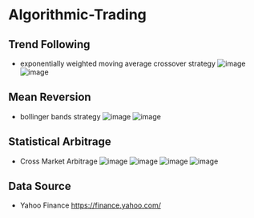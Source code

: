 # Algorithmic-Trading
## Trend Following
- exponentially weighted moving average crossover strategy
![image](https://user-images.githubusercontent.com/61807667/174595949-0f817db3-675e-431c-bef6-cc0a544d7265.png)
![image](https://user-images.githubusercontent.com/61807667/174596039-10d58ea6-198c-47d4-bc66-e9d8df0ebab0.png)

## Mean Reversion
- bollinger bands strategy
![image](https://user-images.githubusercontent.com/61807667/174596361-4a2cca8b-c33c-4907-a980-8fc2c6abe46c.png)
![image](https://user-images.githubusercontent.com/61807667/174596395-47a573da-0861-401b-b005-d9bb945b06ce.png)

## Statistical Arbitrage
- Cross Market Arbitrage
![image](https://user-images.githubusercontent.com/61807667/174596482-d4b659a5-138f-4c2b-8181-a5e77b561118.png)
![image](https://user-images.githubusercontent.com/61807667/174596506-e71e5cfb-a159-4186-9b79-10c7eac8d6be.png)
![image](https://user-images.githubusercontent.com/61807667/174596525-fb181982-c5f0-4d55-8258-fd7376ac8371.png)
![image](https://user-images.githubusercontent.com/61807667/174596542-d8083e65-9791-4fc3-a600-a2e88a24b7d0.png)

## Data Source
- Yahoo Finance https://finance.yahoo.com/
